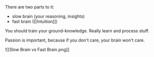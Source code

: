 There are two parts to it:
- slow brain (your reasoning, insights)
- fast brain ([[Intuition]])

You should train your ground-knowledge. Really learn and process stuff.

Passion is important, because if you don't care, your brain won't care.

![[Slow Brain vs Fast Brain.png]]
